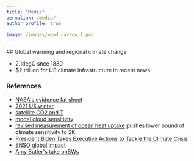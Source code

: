 ```yaml
---
title: "Media"
permalink: /media/
author_profile: true

image: /images/wood_narrow_1.png
---
```


## Global warming and regional climate change
- 2.1degC snce 1880
- $2 trillion for US climate infrastructure in recent news


### References
- [NASA's evidence fat sheet](https://climate.nasa.gov/evidence/)
- [2021 US winter](https://www.climate.gov/news-features/features/april-2021-outlook-warmth-expected-much-contiguous-us%E2%80%A6except-you-pacific)
- [satellite CO2 and T](https://climate.nasa.gov/interactives/climate-time-machine) 
- [model cloud sensitivity](https://www.nature.com/articles/nclimate3190)
- [revised measurement of ocean heat uptake](https://www.nature.com/articles/s41586-018-0651-8?WT.ec_id=NATURE-20181102&utm_source=nature_etoc&utm_medium=email&utm_campaign=20181102&sap-outbound-id=7F487D42597693D6CC2D74816430A57596D56B2E) pushes lower bound of climate sensitivity to 2K
- [President Biden Takes Executive Actions to Tackle the Climate Crisis](https://www.whitehouse.gov/briefing-room/statements-releases/2021/01/27/fact-sheet-president-biden-takes-executive-actions-to-tackle-the-climate-crisis-at-home-and-abroad-create-jobs-and-restore-scientific-integrity-across-federal-government/)
- [ENSO global impact](https://www.climate.gov/news-features/blogs/enso/how-enso-leads-cascade-global-impacts)
- [Amy Butler's take onSWs](https://www.climate.gov/news-features/blogs/enso/el-ni%C3%B1o-and-stratospheric-polar-vortex)
